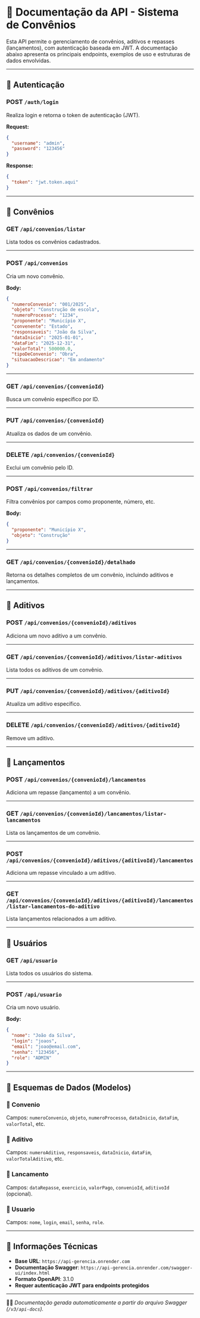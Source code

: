 
# 📘 Documentação da API - Sistema de Convênios

Esta API permite o gerenciamento de convênios, aditivos e repasses (lançamentos), com autenticação baseada em JWT. A documentação abaixo apresenta os principais endpoints, exemplos de uso e estruturas de dados envolvidas.

---

## 🔐 Autenticação

### POST `/auth/login`

Realiza login e retorna o token de autenticação (JWT).

**Request:**
```json
{
  "username": "admin",
  "password": "123456"
}
```

**Response:**
```json
{
  "token": "jwt.token.aqui"
}
```

---

## 🧾 Convênios

### GET `/api/convenios/listar`
Lista todos os convênios cadastrados.

---

### POST `/api/convenios`
Cria um novo convênio.

**Body:**
```json
{
  "numeroConvenio": "001/2025",
  "objeto": "Construção de escola",
  "numeroProcesso": "1234",
  "proponente": "Município X",
  "convenente": "Estado",
  "responsaveis": "João da Silva",
  "dataInicio": "2025-01-01",
  "dataFim": "2025-12-31",
  "valorTotal": 500000.0,
  "tipoDeConvenio": "Obra",
  "situacaoDescricao": "Em andamento"
}
```

---

### GET `/api/convenios/{convenioId}`
Busca um convênio específico por ID.

---

### PUT `/api/convenios/{convenioId}`
Atualiza os dados de um convênio.

---

### DELETE `/api/convenios/{convenioId}`
Exclui um convênio pelo ID.

---

### POST `/api/convenios/filtrar`
Filtra convênios por campos como proponente, número, etc.

**Body:**
```json
{
  "proponente": "Município X",
  "objeto": "Construção"
}
```

---

### GET `/api/convenios/{convenioId}/detalhado`
Retorna os detalhes completos de um convênio, incluindo aditivos e lançamentos.

---

## 🧩 Aditivos

### POST `/api/convenios/{convenioId}/aditivos`
Adiciona um novo aditivo a um convênio.

---

### GET `/api/convenios/{convenioId}/aditivos/listar-aditivos`
Lista todos os aditivos de um convênio.

---

### PUT `/api/convenios/{convenioId}/aditivos/{aditivoId}`
Atualiza um aditivo específico.

---

### DELETE `/api/convenios/{convenioId}/aditivos/{aditivoId}`
Remove um aditivo.

---

## 💸 Lançamentos

### POST `/api/convenios/{convenioId}/lancamentos`
Adiciona um repasse (lançamento) a um convênio.

---

### GET `/api/convenios/{convenioId}/lancamentos/listar-lancamentos`
Lista os lançamentos de um convênio.

---

### POST `/api/convenios/{convenioId}/aditivos/{aditivoId}/lancamentos`
Adiciona um repasse vinculado a um aditivo.

---

### GET `/api/convenios/{convenioId}/aditivos/{aditivoId}/lancamentos/listar-lancamentos-do-aditivo`
Lista lançamentos relacionados a um aditivo.

---

## 👥 Usuários

### GET `/api/usuario`
Lista todos os usuários do sistema.

---

### POST `/api/usuario`
Cria um novo usuário.

**Body:**
```json
{
  "nome": "João da Silva",
  "login": "joaos",
  "email": "joao@email.com",
  "senha": "123456",
  "role": "ADMIN"
}
```

---

## 🧾 Esquemas de Dados (Modelos)

### 📌 Convenio
Campos: `numeroConvenio`, `objeto`, `numeroProcesso`, `dataInicio`, `dataFim`, `valorTotal`, etc.

### 📌 Aditivo
Campos: `numeroAditivo`, `responsaveis`, `dataInicio`, `dataFim`, `valorTotalAditivo`, etc.

### 📌 Lancamento
Campos: `dataRepasse`, `exercicio`, `valorPago`, `convenioId`, `aditivoId` (opcional).

### 📌 Usuario
Campos: `nome`, `login`, `email`, `senha`, `role`.

---

## 📎 Informações Técnicas

- **Base URL**: `https://api-gerencia.onrender.com`
- **Documentação Swagger**: `https://api-gerencia.onrender.com/swagger-ui/index.html`
- **Formato OpenAPI**: 3.1.0
- **Requer autenticação JWT para endpoints protegidos**

---

👨‍💻 *Documentação gerada automaticamente a partir do arquivo Swagger (`/v3/api-docs`).*
